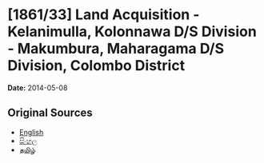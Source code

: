 # [1861/33] Land Acquisition - Kelanimulla, Kolonnawa D/S Division - Makumbura, Maharagama D/S Division, Colombo District

**Date:** 2014-05-08

## Original Sources

- [English](https://documents.gov.lk/view/extra-gazettes/2014/5/1861-33_E.pdf)
- [සිංහල](https://documents.gov.lk/view/extra-gazettes/2014/5/1861-33_S.pdf)
- [தமிழ்](https://documents.gov.lk/view/extra-gazettes/2014/5/1861-33_T.pdf)

